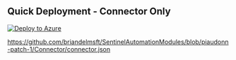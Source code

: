## Quick Deployment - Connector Only

[![Deploy to Azure](https://aka.ms/deploytoazurebutton)](https://portal.azure.com/#create/Microsoft.Template/uri/https%3A%2F%2Fraw.githubusercontent.com%2Fbriandelmsft%2FSentinelAutomationModules%2Fpiaudonn-patch-1%2FConnector%2Fconnector.json)


https://github.com/briandelmsft/SentinelAutomationModules/blob/piaudonn-patch-1/Connector/connector.json

